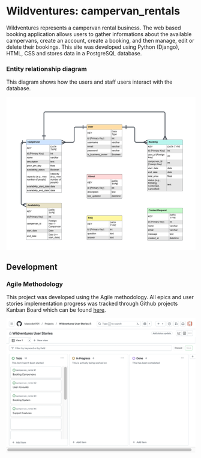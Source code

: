 # **Wildventures**: campervan_rentals

Wildventures represents a campervan rental business. The web based booking application allows users to gather informations about the available campervans, create an account, create a booking, and then manage, edit or delete their bookings. This site was developed using Python (Django), HTML, CSS and stores data in a PostgreSQL database.

### Entity relationship diagram

This diagram shows how the users and staff users interact with the database.

![Entity relationship Diagram](static/media/ERD.png)

## Development

### Agile Methodology

This project was developed using the Agile methodology. All epics and user stories implementation progress was tracked through Github projects Kanban Board which can be found [here](https://github.com/users/Maxcode0101/projects/5).

![KanbanBoard](static/media/KanbanPP4.webp)

